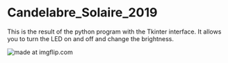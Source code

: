 # Candelabre_Solaire_2019


This is the result of the python program with the Tkinter interface. It allows you to turn the LED on and off and change the brightness.


<img src="https://i.imgflip.com/3eoqrv.jpg" title="made at imgflip.com"/>
